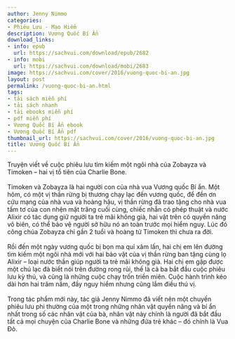 ```yaml
---
author: Jenny Nimmo
categories:
- Phiêu Lưu - Mạo Hiểm
description: Vương Quốc Bí Ẩn
download_links:
- info: epub
  url: https://sachvui.com/download/epub/2682
- info: mobi
  url: https://sachvui.com/download/mobi/2683
image: https://sachvui.com/cover/2016/vuong-quoc-bi-an.jpg
layout: post
permalink: /vuong-quoc-bi-an.html
tags:
- tải sách miễn phí
- tải sách nhanh
- tải ebooks miễn phí
- pdf miễn phí
- Vương Quốc Bí Ẩn ebook
- Vương Quốc Bí Ẩn pdf
thumbnail_url: https://sachvui.com/cover/2016/vuong-quoc-bi-an.jpg
title: Vương Quốc Bí Ẩn
---
```


 <div class="item-desc text-justify"> <p>Truyện viết về cuộc phiêu lưu tìm kiếm một ngôi nhà của Zobayza và Timoken – hai vị tổ tiên của Charlie Bone.<br><br>Timoken và Zobayza là hai người con của nhà vua Vương quốc Bí ẩn. Một hôm, có một vị thần rừng bị thương chạy lạc đến vương quốc, để đền ơn cứu mạng của nhà vua và hoàng hậu, vị thần rừng đã trao tặng cho nhà vua tấm tơ của con nhện mặt trăng cuối cùng, chiếc nhẫn có phép thuật và nước Alixir có tác dụng giữ người ta trẻ mãi không già, hai vật trên có quyền năng vô biên, có thể bảo vệ người sở hữu nó an toàn trước mọi hiểm nguy. Lúc đó công chúa Zobayza chỉ gần 2 tuổi và hoàng tử Timoken thì chưa ra đời.<br><br>Rồi đến một ngày vương quốc bị bọn ma quỉ xâm lấn, hai chị em lên đường tìm kiếm một ngôi nhà mới với hai bảo vật của vị thần rừng ban tặng cùng lọ Alixir – loại nước thần giúp người ta trẻ mãi không già. Hai chị em gặp được một chú lạc đà biết nói trên đường rong rủi, thế là cả ba bắt đầu cuộc phiêu lưu kỳ thú, và cũng là những cuộc chạy trốn triền miên. Cuộc hành trình kéo dài hơn hai trăm năm, đầy nguy hiểm nhưng cũng lắm điều thú vị.<br><br>Trong tác phẩm mới này, tác giả Jenny Nimmo đã viết nên một chuyến phiêu lưu phi thường của một trong những nhân vật quyền năng và bí ẩn nhất trong số các nhân vật của bà, nhân vật này chính là người đã bắt đầu tất cả mọi chuyện của Charlie Bone và những đứa trẻ khác – đó chính là Vua Đỏ.</p> </div>